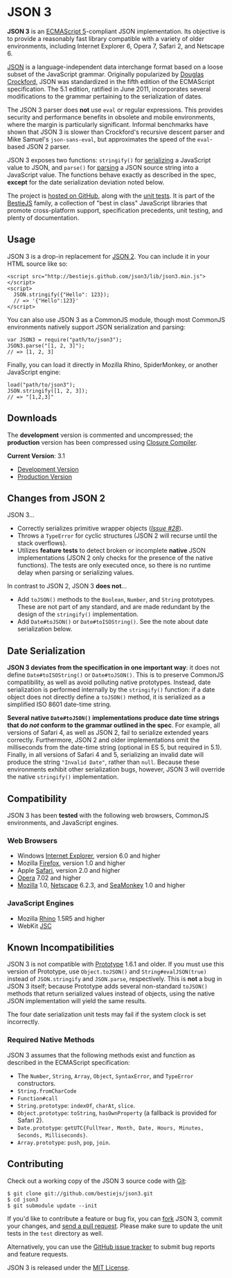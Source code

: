JSON 3
======

**JSON 3** is an [ECMAScript 5](http://es5.github.com/)-compliant JSON implementation. Its objective is to provide a reasonably fast library compatible with a variety of older environments, including Internet Explorer 6, Opera 7, Safari 2, and Netscape 6.

[JSON](http://json.org/) is a language-independent data interchange format based on a loose subset of the JavaScript grammar. Originally popularized by [Douglas Crockford](http://www.crockford.com/), JSON was standardized in the fifth edition of the ECMAScript specification. The 5.1 edition, ratified in June 2011, incorporates several modifications to the grammar pertaining to the serialization of dates.

The JSON 3 parser does **not** use `eval` or regular expressions. This provides security and performance benefits in obsolete and mobile environments, where the margin is particularly significant. Informal benchmarks have shown that JSON 3 is slower than Crockford's recursive descent parser and Mike Samuel's `json-sans-eval`, but approximates the speed of the `eval`-based JSON 2 parser.

JSON 3 exposes two functions: `stringify()` for [serializing](https://developer.mozilla.org/en/JavaScript/Reference/Global_Objects/JSON/stringify) a JavaScript value to JSON, and `parse()` for [parsing](https://developer.mozilla.org/en/JavaScript/Reference/Global_Objects/JSON/parse) a JSON source string into a JavaScript value. The functions behave exactly as described in the spec, **except** for the date serialization deviation noted below.

The project is [hosted on GitHub](http://github.com/bestiejs/json3), along with the [unit tests](http://bestiejs.github.com/json3/test/test_browser.html). It is part of the [BestieJS](http://github.com/bestiejs) family, a collection of "best in class" JavaScript libraries that promote cross-platform support, specification precedents, unit testing, and plenty of documentation.

## Usage

JSON 3 is a drop-in replacement for [JSON 2](http://json.org/js). You can include it in your HTML source like so:

    <script src="http://bestiejs.github.com/json3/lib/json3.min.js"></script>
    <script>
      JSON.stringify({"Hello": 123});
      // => '{"Hello":123}'
    </script>

You can also use JSON 3 as a CommonJS module, though most CommonJS environments natively support JSON serialization and parsing:

    var JSON3 = require("path/to/json3");
    JSON3.parse("[1, 2, 3]");
    // => [1, 2, 3]

Finally, you can load it directly in Mozilla Rhino, SpiderMonkey, or another JavaScript engine:

    load("path/to/json3");
    JSON.stringify([1, 2, 3]);
    // => "[1,2,3]"

## Downloads

The **development** version is commented and uncompressed; the **production** version has been compressed using [Closure Compiler](http://closure-compiler.appspot.com/home).

**Current Version**: 3.1

- [Development Version](http://bestiejs.github.com/json3/lib/json3.js)
- [Production Version](http://bestiejs.github.com/json3/lib/json3.min.js)

## Changes from JSON 2

JSON 3...

* Correctly serializes primitive wrapper objects (*[Issue #28](https://github.com/douglascrockford/JSON-js/issues/28)*).
* Throws a `TypeError` for cyclic structures (JSON 2 will recurse until the stack overflows).
* Utilizes **feature tests** to detect broken or incomplete **native** JSON implementations (JSON 2 only checks for the presence of the native functions). The tests are only executed once, so there is no runtime delay when parsing or serializing values.

In contrast to JSON 2, JSON 3 **does not**...

* Add `toJSON()` methods to the `Boolean`, `Number`, and `String` prototypes. These are not part of any standard, and are made redundant by the design of the `stringify()` implementation.
* Add `Date#toJSON()` or `Date#toISOString()`. See the note about date serialization below.

## Date Serialization

**JSON 3 deviates from the specification in one important way**: it does not define `Date#toISOString()` or `Date#toJSON()`. This is to preserve CommonJS compatibility, as well as avoid polluting native prototypes. Instead, date serialization is performed internally by the `stringify()` function: if a date object does not directly define a `toJSON()` method, it is serialized as a simplified ISO 8601 date-time string.

**Several native `Date#toJSON()` implementations produce date time strings that do *not* conform to the grammar outlined in the spec**. For example, all versions of Safari 4, as well as JSON 2, fail to serialize extended years correctly. Furthermore, JSON 2 and older implementations omit the milliseconds from the date-time string (optional in ES 5, but required in 5.1). Finally, in all versions of Safari 4 and 5, serializing an invalid date will produce the string `"Invalid Date"`, rather than `null`. Because these environments exhibit other serialization bugs, however, JSON 3 will override the native `stringify()` implementation.

## Compatibility

JSON 3 has been **tested** with the following web browsers, CommonJS environments, and JavaScript engines.

### Web Browsers

- Windows [Internet Explorer](http://www.microsoft.com/windows/internet-explorer), version 6.0 and higher
- Mozilla [Firefox](http://www.mozilla.com/firefox), version 1.0 and higher
- Apple [Safari](http://www.apple.com/safari), version 2.0 and higher
- [Opera](http://www.opera.com) 7.02 and higher
- [Mozilla](http://sillydog.org/narchive/gecko.php) 1.0, [Netscape](http://sillydog.org/narchive/) 6.2.3, and [SeaMonkey](http://www.seamonkey-project.org/) 1.0 and higher

### JavaScript Engines

- Mozilla [Rhino](http://www.mozilla.org/rhino) 1.5R5 and higher
- WebKit [JSC](https://trac.webkit.org/wiki/JSC)

## Known Incompatibilities

JSON 3 is not compatible with [Prototype](http://prototypejs.org) 1.6.1 and older. If you must use this version of Prototype, use `Object.toJSON()` and `String#evalJSON(true)` instead of `JSON.stringify` and `JSON.parse`, respectively. This is **not** a bug in JSON 3 itself; because Prototype adds several non-standard `toJSON()` methods that return serialized values instead of objects, using the native JSON implementation will yield the same results.

The four date serialization unit tests may fail if the system clock is set incorrectly.

### Required Native Methods

JSON 3 assumes that the following methods exist and function as described in the ECMAScript specification:

- The `Number`, `String`, `Array`, `Object`, `SyntaxError`, and `TypeError` constructors.
- `String.fromCharCode`
- `Function#call`
- `String.prototype`: `indexOf`, `charAt`, `slice`.
- `Object.prototype`: `toString`, `hasOwnProperty` (a fallback is provided for Safari 2).
- `Date.prototype`: `getUTC{FullYear, Month, Date, Hours, Minutes, Seconds, Milliseconds}`.
- `Array.prototype`: `push`, `pop`, `join`.

## Contributing

Check out a working copy of the JSON 3 source code with [Git](http://git-scm.com/):

    $ git clone git://github.com/bestiejs/json3.git
    $ cd json3
    $ git submodule update --init

If you'd like to contribute a feature or bug fix, you can [fork](http://help.github.com/fork-a-repo/) JSON 3, commit your changes, and [send a pull request](http://help.github.com/send-pull-requests/). Please make sure to update the unit tests in the `test` directory as well.

Alternatively, you can use the [GitHub issue tracker](http://github.com/bestiejs/json3/issues) to submit bug reports and feature requests.

JSON 3 is released under the [MIT License](http://kit.mit-license.org/).
